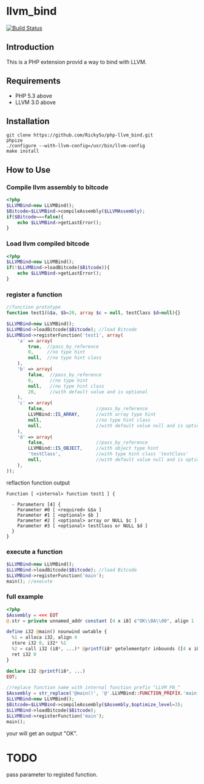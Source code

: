 llvm_bind
==================

[![Build Status](https://travis-ci.org/RickySu/php-llvm_bind.png?branch=master)](https://travis-ci.org/RickySu/php-llvm_bind)

Introduction
------------

This is a PHP extension provid a way to bind with LLVM.

Requirements
------------

* PHP 5.3 above
* LLVM 3.0 above

Installation
------------

```
git clone https://github.com/RickySu/php-llvm_bind.git
phpize
./configure --with-llvm-config=/usr/bin/llvm-config
make install
```

How to Use
----------

### Compile llvm assembly to bitcode

```php
<?php
$LLVMBind=new LLVMBind();
$Bitcode=$LLVMBind->compileAssembly($LLVMAssembly);
if($Bitcode===false){
    echo $LLVMBind->getLastError();
}
```

### Load llvm compiled bitcode

```php
<?php
$LLVMBind=new LLVMBind();
if(!$LLVMBind->loadBitcode($Bitcode)){
    echo $LLVMBind->getLastError();
}
```

### register a function
```php
//function prototype
function test1(&$a, $b=20, array $c = null, testClass $d=null){}
```

```php
$LLVMBind=new LLVMBind();
$LLVMBind->loadBitcode($Bitcode); //load Bitcode
$LLVMBind->registerFunction('test1', array(
    'a' => array(
        true,  //pass_by_reference
        0,     //no type hint
        null,  //no type hint class
    ),
    'b' => array(
        false,  //pass_by_reference
        0,      //no type hint
        null,   //no type hint class
        20,     //with default value and is optional
    ),
    'c' => array(
        false,                   //pass_by_reference
        LLVMBind::IS_ARRAY,      //with array type hint
        null,                    //no type hint class
        null,                    //with default value null and is optional
    ),
    'd' => array(
        false,                   //pass_by_reference
        LLVMBind::IS_OBJECT,     //with object type hint
        'testClass',             //with type hint class 'testClass'
        null,                    //with default value null and is optional
    ),
));
```

reflaction function output
```
Function [ <internal> function test1 ] {

  - Parameters [4] {
    Parameter #0 [ <required> &$a ]
    Parameter #1 [ <optional> $b ]
    Parameter #2 [ <optional> array or NULL $c ]
    Parameter #3 [ <optional> testClass or NULL $d ]
  }
}
```

### execute a function

```php
$LLVMBind=new LLVMBind();
$LLVMBind->loadBitcode($Bitcode); //load Bitcode
$LLVMBind->registerFunction('main');
main(); //execute
```

### full example

```php
<?php
$Assembly = <<< EOT
@.str = private unnamed_addr constant [4 x i8] c"OK\\0A\\00", align 1

define i32 @main() nounwind uwtable {
  %1 = alloca i32, align 4
  store i32 0, i32* %1
  %2 = call i32 (i8*, ...)* @printf(i8* getelementptr inbounds ([4 x i8]* @.str, i32 0, i32 0))
  ret i32 0
}

declare i32 @printf(i8*, ...)
EOT;

//replace function name with internal function prefix "LLVM_FN_"
$Assembly = str_replace('@main()', '@'.LLVMBind::FUNCTION_PREFIX.'main()', $Assembly);
$LLVMBind=new LLVMBind();
$Bitcode=$LLVMBind->compileAssembly($Assembly,$optimize_level=3);
$LLVMBind->loadBitcode($Bitcode);
$LLVMBind->registerFunction('main');
main();
```

your will get an output "OK".

TODO
=======

pass parameter to registed function.
